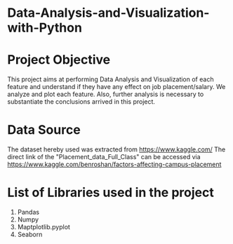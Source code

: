 # Data-Analysis-and-Visualization-with-Python

# Project Objective

This project aims at performing Data Analysis and Visualization of each feature and understand if they have any effect on job placement/salary. We analyze and plot each feature. Also, further analysis is necessary to substantiate the conclusions arrived in this project.  

# Data Source

The dataset hereby used was extracted from https://www.kaggle.com/ The direct link of the "Placement_data_Full_Class" can be accessed via https://www.kaggle.com/benroshan/factors-affecting-campus-placement

# List of Libraries used in the project

1. Pandas
2. Numpy
3. Maptplotlib.pyplot
4. Seaborn




